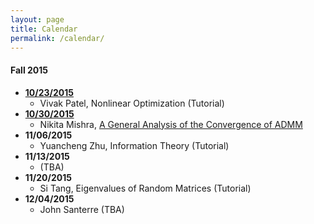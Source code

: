 ```yaml
---
layout: page
title: Calendar
permalink: /calendar/
---
```


#### Fall 2015
* **[10/23/2015](http://helios-reading.github.io/opt_vivak/)**
  * Vivak Patel, Nonlinear Optimization (Tutorial)
* **[10/30/2015](http://helios-reading.github.io/admm_nikita/)**
  * Nikita Mishra, [A General Analysis of the Convergence of ADMM](http://arxiv.org/abs/1502.02009)  
* **11/06/2015** 
  * Yuancheng Zhu, Information Theory (Tutorial)
* **11/13/2015** 
  * (TBA)
* **11/20/2015** 
  * Si Tang, Eigenvalues of Random Matrices (Tutorial)
* **12/04/2015** 
  * John Santerre (TBA)
 
